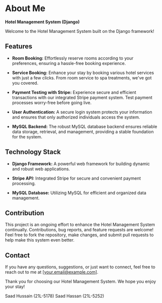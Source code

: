 # About Me

**Hotel Management System (Django)**

Welcome to the Hotel Management System built on the Django framework!

## Features

- **Room Booking:** Effortlessly reserve rooms according to your preferences, ensuring a hassle-free booking experience.
  
- **Service Booking:** Enhance your stay by booking various hotel services with just a few clicks. From room service to spa treatments, we've got you covered.

- **Payment Testing with Stripe:** Experience secure and efficient transactions with our integrated Stripe payment system. Test payment processes worry-free before going live.

- **User Authentication:** A secure login system protects your information and ensures that only authorized individuals access the system.

- **MySQL Backend:** The robust MySQL database backend ensures reliable data storage, retrieval, and management, providing a stable foundation for the system.

## Technology Stack

- **Django Framework:** A powerful web framework for building dynamic and robust web applications.
  
- **Stripe API:** Integrated Stripe for secure and convenient payment processing.

- **MySQL Database:** Utilizing MySQL for efficient and organized data management.

## Contribution

This project is an ongoing effort to enhance the Hotel Management System continually. Contributions, bug reports, and feature requests are welcome! Feel free to fork the repository, make changes, and submit pull requests to help make this system even better.

## Contact

If you have any questions, suggestions, or just want to connect, feel free to reach out to me at [your.email@example.com].

Thank you for choosing our Hotel Management System. We hope you enjoy your stay!

Saad Hussain (21L-5178)
Saad Hassan (21L-5252)

